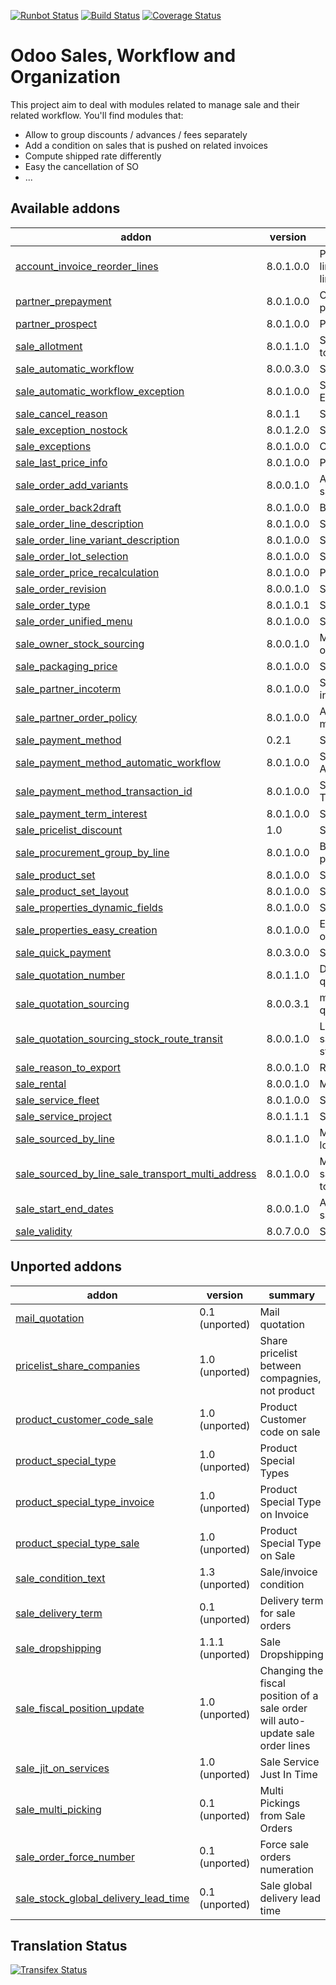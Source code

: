 [![Runbot Status](https://runbot.odoo-community.org/runbot/badge/flat/167/8.0.svg)](https://runbot.odoo-community.org/runbot/repo/github-com-oca-sale-workflow-167)
[![Build Status](https://travis-ci.org/OCA/sale-workflow.svg?branch=8.0)](https://travis-ci.org/OCA/sale-workflow)
[![Coverage Status](https://coveralls.io/repos/OCA/sale-workflow/badge.svg?branch=8.0&service=github)](https://coveralls.io/github/OCA/sale-workflow?branch=8.0)

Odoo Sales, Workflow and Organization
======================================

This project aim to deal with modules related to manage sale and their related workflow. You'll find modules that:

 - Allow to group discounts / advances / fees separately
 - Add a condition on sales that is pushed on related invoices
 - Compute shipped rate differently
 - Easy the cancellation of SO
 - ...

[//]: # (addons)
Available addons
----------------
addon | version | summary
--- | --- | ---
[account_invoice_reorder_lines](account_invoice_reorder_lines/) | 8.0.1.0.0 | Provide a new field on the invoice line form, allowing to manage the lines order.
[partner_prepayment](partner_prepayment/) | 8.0.1.0.0 | Option on partner to set prepayment policy
[partner_prospect](partner_prospect/) | 8.0.1.0.0 | Partner Prospect
[sale_allotment](sale_allotment/) | 8.0.1.1.0 | Separate the shipment according to allotment partner
[sale_automatic_workflow](sale_automatic_workflow/) | 8.0.0.3.0 | Sale Automatic Workflow
[sale_automatic_workflow_exception](sale_automatic_workflow_exception/) | 8.0.1.0.0 | Sale Automatic Workflow Exception
[sale_cancel_reason](sale_cancel_reason/) | 8.0.1.1 | Sale Cancel Reason
[sale_exception_nostock](sale_exception_nostock/) | 8.0.1.2.0 | Sale stock exception
[sale_exceptions](sale_exceptions/) | 8.0.1.0.0 | Custom exceptions on sale order
[sale_last_price_info](sale_last_price_info/) | 8.0.1.0.0 | Product Last Price Info - Sale
[sale_order_add_variants](sale_order_add_variants/) | 8.0.0.1.0 | Add variants from template into sale order
[sale_order_back2draft](sale_order_back2draft/) | 8.0.1.0.0 | Back to draft on sales orders
[sale_order_line_description](sale_order_line_description/) | 8.0.1.0.0 | Sale order line description
[sale_order_line_variant_description](sale_order_line_variant_description/) | 8.0.1.0.0 | Sale order line variant description
[sale_order_lot_selection](sale_order_lot_selection/) | 8.0.1.0.0 | Sale Order Lot Selection
[sale_order_price_recalculation](sale_order_price_recalculation/) | 8.0.1.0.0 | Price recalculation in sales orders
[sale_order_revision](sale_order_revision/) | 8.0.0.1.0 | Sale order revisions
[sale_order_type](sale_order_type/) | 8.0.1.0.1 | Sale Order Types
[sale_order_unified_menu](sale_order_unified_menu/) | 8.0.1.0.0 | Sale Order Unified Menu
[sale_owner_stock_sourcing](sale_owner_stock_sourcing/) | 8.0.0.1.0 | Manage stock ownership on sale order lines
[sale_packaging_price](sale_packaging_price/) | 8.0.1.0.0 | Sale Packaging Price
[sale_partner_incoterm](sale_partner_incoterm/) | 8.0.1.0.0 | Set the customer preferred incoterm on each sales order
[sale_partner_order_policy](sale_partner_order_policy/) | 8.0.1.0.0 | Adds customer create invoice method on partner form
[sale_payment_method](sale_payment_method/) | 0.2.1 | Sale Payment Method
[sale_payment_method_automatic_workflow](sale_payment_method_automatic_workflow/) | 8.0.1.0.0 | Sale Payment Method - Automatic Worflow (link module)
[sale_payment_method_transaction_id](sale_payment_method_transaction_id/) | 8.0.1.0.0 | Sale Payment Method - Transaction ID Compatibility
[sale_payment_term_interest](sale_payment_term_interest/) | 8.0.1.0.0 | Sales Payment Term Interests
[sale_pricelist_discount](sale_pricelist_discount/) | 1.0 | Sale Pricelist Discount
[sale_procurement_group_by_line](sale_procurement_group_by_line/) | 8.0.1.0.0 | Base module for multiple procurement group by Sale order
[sale_product_set](sale_product_set/) | 8.0.1.0.0 | Sale product set
[sale_product_set_layout](sale_product_set_layout/) | 8.0.1.0.0 | Sale product set layout
[sale_properties_dynamic_fields](sale_properties_dynamic_fields/) | 8.0.1.0.0 | Sale properties dynamic fields
[sale_properties_easy_creation](sale_properties_easy_creation/) | 8.0.1.0.0 | Easing properties input in sale order line
[sale_quick_payment](sale_quick_payment/) | 8.0.3.0.0 | Sale Quick Payment
[sale_quotation_number](sale_quotation_number/) | 8.0.1.1.0 | Different sequence for sale quotations
[sale_quotation_sourcing](sale_quotation_sourcing/) | 8.0.0.3.1 | manual sourcing of sale quotations
[sale_quotation_sourcing_stock_route_transit](sale_quotation_sourcing_stock_route_transit/) | 8.0.0.1.0 | Link module for sale_quotation_sourcing + stock_route_transit
[sale_reason_to_export](sale_reason_to_export/) | 8.0.0.1.0 | Reason to export in Sales Order
[sale_rental](sale_rental/) | 8.0.0.1.0 | Manage Rental of Products
[sale_service_fleet](sale_service_fleet/) | 8.0.1.0.0 | Sale Service Fleet
[sale_service_project](sale_service_project/) | 8.0.1.1.1 | Sale Service Project
[sale_sourced_by_line](sale_sourced_by_line/) | 8.0.1.1.0 | Multiple warehouse source locations for Sale order
[sale_sourced_by_line_sale_transport_multi_address](sale_sourced_by_line_sale_transport_multi_address/) | 8.0.1.0.0 | Make sale_sourced_by_line and sale_transport_multi_addresswork together
[sale_start_end_dates](sale_start_end_dates/) | 8.0.0.1.0 | Adds start date and end date on sale order lines
[sale_validity](sale_validity/) | 8.0.7.0.0 | Sales Quotation Validity Date

Unported addons
---------------
addon | version | summary
--- | --- | ---
[mail_quotation](mail_quotation/) | 0.1 (unported) | Mail quotation
[pricelist_share_companies](pricelist_share_companies/) | 1.0 (unported) | Share pricelist between compagnies, not product
[product_customer_code_sale](product_customer_code_sale/) | 1.0 (unported) | Product Customer code on sale
[product_special_type](product_special_type/) | 1.0 (unported) | Product Special Types
[product_special_type_invoice](product_special_type_invoice/) | 1.0 (unported) | Product Special Type on Invoice
[product_special_type_sale](product_special_type_sale/) | 1.0 (unported) | Product Special Type on Sale
[sale_condition_text](sale_condition_text/) | 1.3 (unported) | Sale/invoice condition
[sale_delivery_term](sale_delivery_term/) | 0.1 (unported) | Delivery term for sale orders
[sale_dropshipping](sale_dropshipping/) | 1.1.1 (unported) | Sale Dropshipping
[sale_fiscal_position_update](sale_fiscal_position_update/) | 1.0 (unported) | Changing the fiscal position of a sale order will auto-update sale order lines
[sale_jit_on_services](sale_jit_on_services/) | 1.0 (unported) | Sale Service Just In Time
[sale_multi_picking](sale_multi_picking/) | 0.1 (unported) | Multi Pickings from Sale Orders
[sale_order_force_number](sale_order_force_number/) | 0.1 (unported) | Force sale orders numeration
[sale_stock_global_delivery_lead_time](sale_stock_global_delivery_lead_time/) | 0.1 (unported) | Sale global delivery lead time

[//]: # (end addons)

Translation Status
------------------
[![Transifex Status](https://www.transifex.com/projects/p/OCA-sale-workflow-8-0/chart/image_png)](https://www.transifex.com/projects/p/OCA-sale-workflow-8-0)
